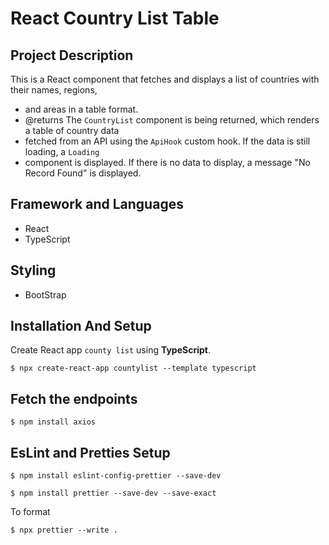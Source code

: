 # React Country List Table 
## Project Description
 This is a React component that fetches and displays a list of countries with their names, regions,
 * and areas in a table format.
 * @returns The `CountryList` component is being returned, which renders a table of country data
 * fetched from an API using the `ApiHook` custom hook. If the data is still loading, a `Loading`
 * component is displayed. If there is no data to display, a message "No Record Found" is displayed.
   
## Framework and Languages 
- React
- TypeScript
## Styling  
- BootStrap
  

## Installation And Setup  
Create React app `county list`  using **TypeScript**.

`$ npx create-react-app countylist --template typescript`

## Fetch the endpoints
`$ npm install axios`
## EsLint and Pretties Setup
`$ npm install eslint-config-prettier --save-dev`

`$ npm install prettier --save-dev --save-exact`

To format 

`$ npx prettier --write .`
